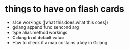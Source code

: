 # things to have on flash cards
- slice workings ([what this does:what this does])
- golang append func sencond arg
- type alias method workings
- Golang bool default value
- How to check if a map contains a key in Golang
